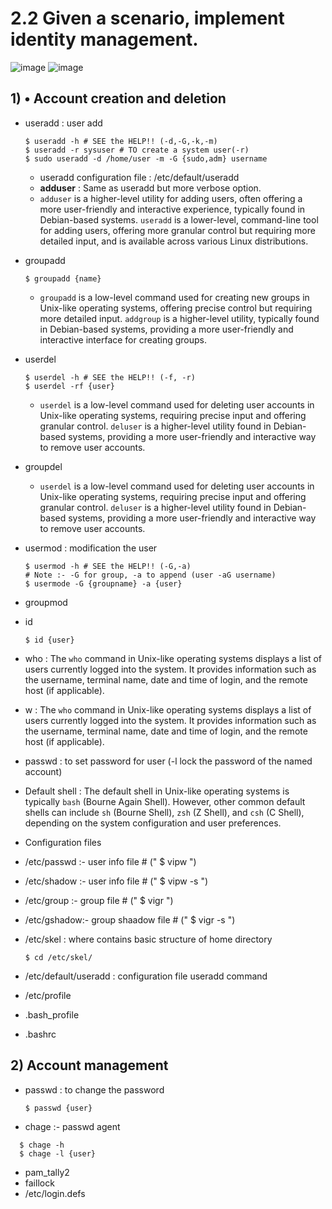 # 2.2 Given a scenario, implement identity management.

![image](https://github.com/Bhazath/My-Linux-Notes/assets/114105507/d4986002-a3d8-401d-b486-cfb9e0a29107)
![image](https://github.com/Bhazath/My-Linux-Notes/assets/114105507/9dbcbf49-fba9-4cd0-8d52-25ea1641196a)

## 1) • Account creation and deletion

- useradd : user add
  ```
  $ useradd -h # SEE the HELP!! (-d,-G,-k,-m)
  $ useradd -r sysuser # TO create a system user(-r)
  $ sudo useradd -d /home/user -m -G {sudo,adm} username
  ```
  - useradd configuration file : /etc/default/useradd
  - **adduser** : Same as useradd but more verbose option.
  - `adduser` is a higher-level utility for adding users, often offering a more user-friendly and interactive experience, typically found in Debian-based systems. `useradd` is a lower-level, command-line tool for adding users, offering more granular control but requiring more detailed input, and is available across various Linux distributions.

- groupadd
  ```
  $ groupadd {name}
  ```
  - `groupadd` is a low-level command used for creating new groups in Unix-like operating systems, offering precise control but requiring more detailed input. `addgroup` is a higher-level utility, typically found in Debian-based systems, providing a more user-friendly and interactive interface for creating groups.
    
- userdel
  ```
  $ userdel -h # SEE the HELP!! (-f, -r)
  $ userdel -rf {user}
  ```
  - `userdel` is a low-level command used for deleting user accounts in Unix-like operating systems, requiring precise input and offering granular control. `deluser` is a higher-level utility found in Debian-based systems, providing a more user-friendly and interactive way to remove user accounts.
    
- groupdel
  - `userdel` is a low-level command used for deleting user accounts in Unix-like operating systems, requiring precise input and offering granular control. `deluser` is a higher-level utility found in Debian-based systems, providing a more user-friendly and interactive way to remove user accounts.
- usermod : modification the user
  ```
  $ usermod -h # SEE the HELP!! (-G,-a)
  # Note :- -G for group, -a to append (user -aG username)
  $ usermode -G {groupname} -a {user}
  
  ```
- groupmod
- id
  ```
  $ id {user}
  ```
- who : The `who` command in Unix-like operating systems displays a list of users currently logged into the system. It provides information such as the username, terminal name, date and time of login, and the remote host (if applicable).
- w : The `who` command in Unix-like operating systems displays a list of users currently logged into the system. It provides information such as the username, terminal name, date and time of login, and the remote host (if applicable).
- passwd : to set password for user (-l lock the password of the named account)
- Default shell : The default shell in Unix-like operating systems is typically `bash` (Bourne Again Shell). However, other common default shells can include `sh` (Bourne Shell), `zsh` (Z Shell), and `csh` (C Shell), depending on the system configuration and user preferences.

- Configuration files
- /etc/passwd :- user info file     # (" $ vipw ")
- /etc/shadow :- user info file     # (" $ vipw -s ")
- /etc/group  :- group file         # (" $ vigr ")
- /etc/gshadow:- group shaadow file # (" $ vigr -s ")
- /etc/skel : where contains basic structure of home directory
  ```
  $ cd /etc/skel/
  ```
- /etc/default/useradd : configuration file useradd command 
- /etc/profile
- .bash_profile
- .bashrc

## 2) Account management

- passwd : to change the password
  ```
  $ passwd {user}
  ```
- chage :- passwd agent
```
  $ chage -h
  $ chage -l {user}
```
- pam_tally2 
- faillock
- /etc/login.defs
